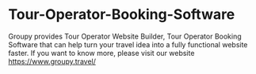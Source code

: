 # Tour-Operator-Booking-Software
Groupy provides Tour Operator Website Builder, Tour Operator Booking Software that can help turn your travel idea into a fully functional website faster. If you want to know more, please visit our website https://www.groupy.travel/ 
